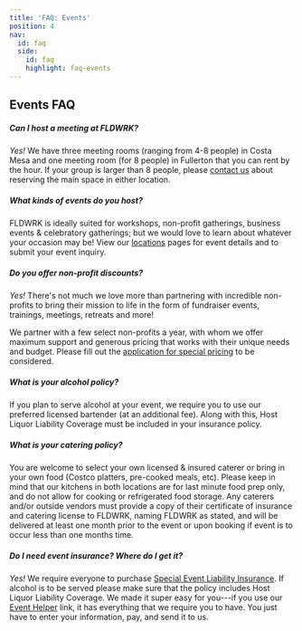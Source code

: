 ```yaml
---
title: 'FAQ: Events'
position: 4
nav:
  id: faq
  side:
    id: faq
    highlight: faq-events
---
```


## Events FAQ

##### Can I host a meeting at FLDWRK?

_Yes!_ We have three meeting rooms (ranging from 4-8 people) in Costa Mesa and one meeting room (for 8 people) in Fullerton that you can rent by the hour. If your group is larger than 8 people, please [contact us](https://wayfare.typeform.com/to/vn3h2H) about reserving the main space in either location.

##### What kinds of events do you host?
 FLDWRK is ideally suited for workshops, non-profit gatherings, business events & celebratory gatherings; but we would love to learn about whatever your occasion may be! View our [locations](/workspaces) pages for event details and to submit your event inquiry.

##### Do you offer non-profit discounts?

_Yes!_ There's not much we love more than partnering with incredible non-profits to bring their mission to life in the form of fundraiser events, trainings, meetings, retreats and more!

We partner with a few select non-profits a year, with whom we offer maximum support and generous pricing that works with their unique needs and budget. Please fill out the [application for special pricing](https://wayfare.typeform.com/to/XTHGhD) to be considered.

##### What is your alcohol policy?

If you plan to serve alcohol at your event, we require you to use our preferred licensed bartender (at an additional fee). Along with this, Host Liquor Liability Coverage must be included in your insurance policy.

##### What is your catering policy?

You are welcome to select your own licensed & insured caterer or bring in your own food (Costco platters, pre-cooked meals, etc). Please keep in mind that our kitchens in both locations are for last minute food prep only, and do not allow for cooking or refrigerated food storage. Any caterers and/or outside vendors must provide a copy of their certificate of insurance and catering license to FLDWRK, naming FLDWRK as stated, and will be delivered at least one month prior to the event or upon booking if event is to occur less than one months time.

##### Do I need event insurance? Where do I get it?

_Yes!_ We require everyone to purchase [Special Event Liability Insurance](https://www.theeventhelper.com/#uHX7lU). If alcohol is to be served please make sure that the policy includes Host Liquor Liability Coverage. We made it super easy for you---if you use our [Event Helper](https://www.theeventhelper.com/#uHX7lU) link, it has everything that we require you to have. You just have to enter your information, pay, and send it to us.
